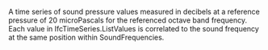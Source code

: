﻿A time series of sound pressure values measured in decibels at a reference pressure of 20 microPascals for the referenced octave band frequency.  Each value in IfcTimeSeries.ListValues is correlated to the sound frequency at the same position within SoundFrequencies.